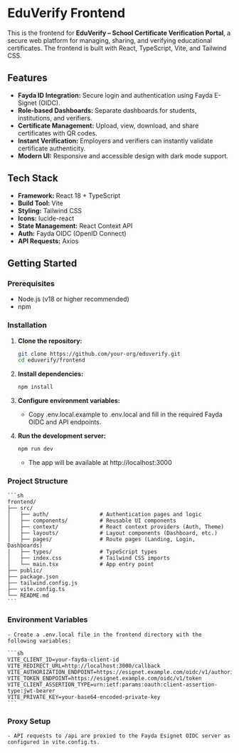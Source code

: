 # EduVerify Frontend

This is the frontend for **EduVerify – School Certificate Verification Portal**, a secure web platform for managing, sharing, and verifying educational certificates. The frontend is built with React, TypeScript, Vite, and Tailwind CSS.

## Features

- **Fayda ID Integration:** Secure login and authentication using Fayda E-Signet (OIDC).
- **Role-based Dashboards:** Separate dashboards for students, institutions, and verifiers.
- **Certificate Management:** Upload, view, download, and share certificates with QR codes.
- **Instant Verification:** Employers and verifiers can instantly validate certificate authenticity.
- **Modern UI:** Responsive and accessible design with dark mode support.

## Tech Stack

- **Framework:** React 18 + TypeScript
- **Build Tool:** Vite
- **Styling:** Tailwind CSS
- **Icons:** lucide-react
- **State Management:** React Context API
- **Auth:** Fayda OIDC (OpenID Connect)
- **API Requests:** Axios

## Getting Started

### Prerequisites

- Node.js (v18 or higher recommended)
- npm

### Installation

1. **Clone the repository:**

   ```sh
   git clone https://github.com/your-org/eduverify.git
   cd eduverify/frontend
   ```

2. **Install dependencies:**
   ```sh
   npm install
   ```
3. **Configure environment variables:**

   - Copy .env.local.example to .env.local and fill in the required Fayda OIDC and API endpoints.

4. **Run the development server:**
   ```sh
   npm run dev
   ```
   - The app will be available at http://localhost:3000

### Project Structure

    ```sh
    frontend/
    ├── src/
    │   ├── auth/                # Authentication pages and logic
    │   ├── components/          # Reusable UI components
    │   ├── context/             # React context providers (Auth, Theme)
    │   ├── layouts/             # Layout components (Dashboard, etc.)
    │   ├── pages/               # Route pages (Landing, Login, Dashboards)
    │   ├── types/               # TypeScript types
    │   ├── index.css            # Tailwind CSS imports
    │   └── main.tsx             # App entry point
    ├── public/
    ├── package.json
    ├── tailwind.config.js
    ├── vite.config.ts
    └── README.md
    ```

### Environment Variables

    - Create a .env.local file in the frontend directory with the following variables:

    ```sh
    VITE_CLIENT_ID=your-fayda-client-id
    VITE_REDIRECT_URL=http://localhost:3000/callback
    VITE_AUTHORIZATION_ENDPOINT=https://esignet.example.com/oidc/v1/authorize
    VITE_TOKEN_ENDPOINT=https://esignet.example.com/oidc/v1/token
    VITE_CLIENT_ASSERTION_TYPE=urn:ietf:params:oauth:client-assertion-type:jwt-bearer
    VITE_PRIVATE_KEY=your-base64-encoded-private-key
    ```

### Proxy Setup

    - API requests to /api are proxied to the Fayda Esignet OIDC server as configured in vite.config.ts.
